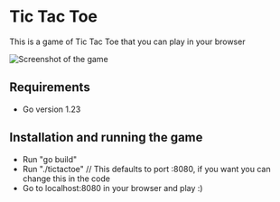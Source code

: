 # Tic Tac Toe
This is a game of Tic Tac Toe that you can play in your browser

![Screenshot of the game](screenshot_GH|500)

## Requirements
- Go version 1.23

## Installation and running the game
- Run "go build"
- Run "./tictactoe" // This defaults to port :8080, if you want you can change this in the code
- Go to localhost:8080 in your browser and play :)
